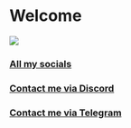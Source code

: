 # Welcome
![](https://discord.c99.nl/widget/theme-4/569120918455058442.png)
### [All my socials](https://solo.to/crazzy)
### [Contact me via Discord](https://discord.com/users/569120918455058442)
### [Contact me via Telegram](https://t.me/pdtvip)
